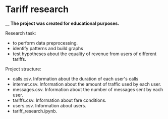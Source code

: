 # Tariff research
__
**The project was created for educational purposes.**

Research task:
  - to perform data preprocessing.
  - identify patterns and build graphs
  - test hypotheses about the equality of revenue from users of different tariffs.

Project structure:
  - calls.csv. Information about the duration of each user's calls
  - internet.csv. Information about the amount of traffic used by each user.
  - messages.csv. Information about the number of messages sent by each user.
  - tariffs.csv. Information about fare conditions.
  - users.csv. Information about users.
  - tariff_research.ipynb. 
